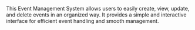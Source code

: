   This Event Management System allows users to easily create, view, update, and delete events in an organized way. 
  It provides a simple and interactive interface for efficient event handling and smooth management.
